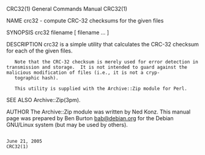 CRC32(1)                                                                                General Commands Manual                                                                               CRC32(1)

NAME
       crc32 - compute CRC-32 checksums for the given files

SYNOPSIS
       crc32 filename [ filename ... ]

DESCRIPTION
       crc32 is a simple utility that calculates the CRC-32 checksum for each of the given files.

       Note that the CRC-32 checksum is merely used for error detection in transmission and storage.  It is not intended to guard against the malicious modification of files (i.e., it is not a cryp‐
       tographic hash).

       This utility is supplied with the Archive::Zip module for Perl.

SEE ALSO
       Archive::Zip(3pm).

AUTHOR
       The Archive::Zip module was written by Ned Konz.
       This manual page was prepared by Ben Burton <bab@debian.org> for the Debian GNU/Linux system (but may be used by others).

                                                                                             June 21, 2005                                                                                    CRC32(1)
